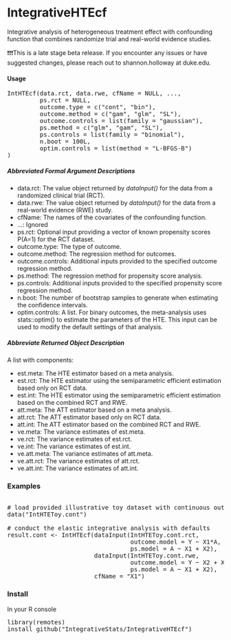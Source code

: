 # IntegrativeHTEcf
Integrative analysis of heterogeneous treatment effect with confounding function that combines randomize trial and real-world evidence studies.

❗❗❗This is a late stage beta release. If you encounter any issues or have suggested changes, please reach out to shannon.holloway at duke.edu.

<h4>Usage</h4>
<pre>
IntHTEcf(data.rct, data.rwe, cfName = NULL, ...,
         ps.rct = NULL,
         outcome.type = c("cont", "bin"),
         outcome.method = c("gam", "glm", "SL"),
         outcome.controls = list(family = "gaussian"),
         ps.method = c("glm", "gam", "SL"),
         ps.controls = list(family = "binomial"),
         n.boot = 100L,
         optim.controls = list(method = "L-BFGS-B")
)
</pre>

<h5>Abbreviated Formal Argument Descriptions</h5>

- data.rct: The value object returned by *dataInput()* for the
data from a randomized clinical trial (RCT). 
- data.rwe: The value object returned by *dataInput()* for the
data from a real-world evidence (RWE) study.
- cfName: The names of the covariates of the confounding function.
- ...: Ignored
- ps.rct: Optional input providing a vector of known propensity
  scores P(A=1) for the RCT dataset.
- outcome.type: The type of outcome. 
- outcome.method: The regression method for outcomes.
- outcome.controls: Additional inputs provided to the specified outcome regression method.
- ps.method: The regression method for propensity score analysis.
- ps.controls: Additional inputs provided to the specified propensity score regression method.
- n.boot: The number of bootstrap samples to generate
when estimating the confidence intervals.
- optim.controls: A list. For binary outcomes, the meta-analysis
uses stats::optim() to estimate the parameters of the HTE. This input can 
be used to modify the default settings
of that analysis.

<h5>Abbreviate Returned Object Description</h5>

A list with components:

- est.meta: The HTE estimator based on a meta analysis.
- est.rct: The HTE estimator using the semiparametric 
    efficient estimation based only on RCT data.
- est.int: The HTE estimator using the semiparametric 
    efficient estimation based on the combined RCT and RWE.
- att.meta: The ATT estimator based on a meta analysis.
- att.rct: The ATT estimator based only on RCT data.
- att.int: The ATT estimator based on the combined RCT and RWE.
- ve.meta: The variance estimates of est.meta.
- ve.rct: The variance estimates of est.rct.
- ve.int: The variance estimates of est.int.
- ve.att.meta: The variance estimates of att.meta.
- ve.att.rct: The variance estimates of att.rct.
- ve.att.int: The variance estimates of att.int.

<h3>Examples</h3>

<pre>
  
# load provided illustrative toy dataset with continuous outcome
data("IntHTEToy.cont")

# conduct the elastic integrative analysis with defaults
result.cont <- IntHTEcf(dataInput(IntHTEToy.cont.rct, 
                                  outcome.model = Y ~ X1*A,
                                  ps.model = A ~ X1 + X2),
                        dataInput(IntHTEToy.cont.rwe, 
                                  outcome.model = Y ~ X2 + X1*A,
                                  ps.model = A ~ X1 + X2),
                        cfName = "X1")
</pre>

<h3>Install</h3>

In your R console

<pre>
library(remotes)
install_github("IntegrativeStats/IntegrativeHTEcf")
</pre>

